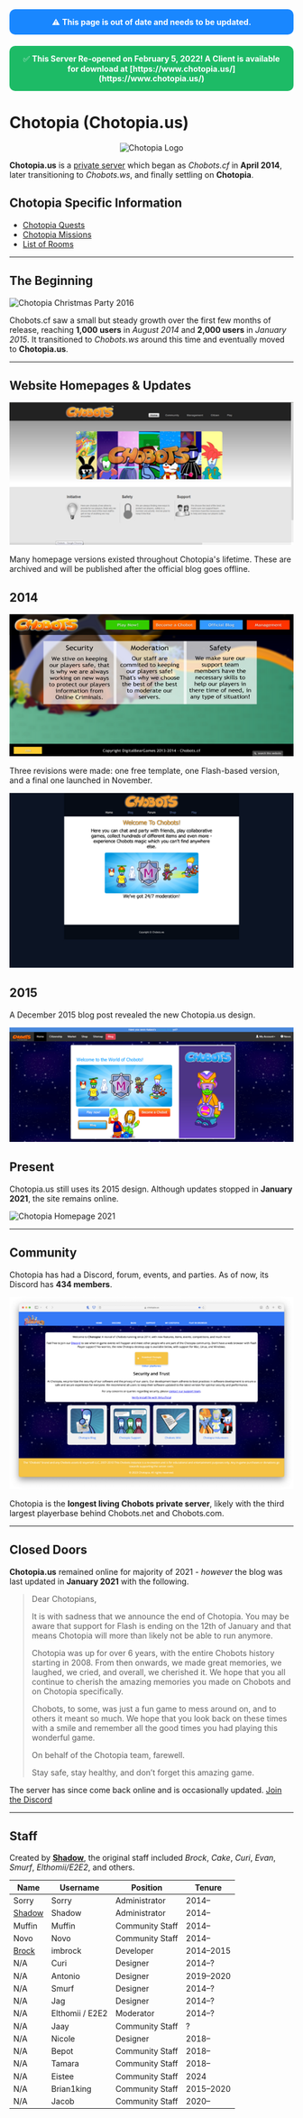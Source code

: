 <div style="background: rgba(0, 123, 255, 0.9); color: white; padding: 1em; border-radius: 10px; text-align: center; margin-bottom: 20px;">
  ⚠️ <strong>This page is out of date and needs to be updated.</strong>
</div>

<div style="background: rgba(5, 180, 86, 0.9); color: white; padding: 1em; border-radius: 10px; text-align: center; margin-bottom: 20px;">
  ✅ <strong>This Server Re-opened on February 5, 2022! A Client is available for download at [https://www.chotopia.us/](https://www.chotopia.us/)</strong>
</div>

# Chotopia (Chotopia.us)

<p align="center">
  <img src="../chotopia/Chotopia_Logo.png" alt="Chotopia Logo" style="max-width: 300px;">
</p>

**Chotopia.us** is a [private server](../private-server/) which began as *Chobots.cf* in **April 2014**, later transitioning to *Chobots.ws*, and finally settling on **Chotopia**.

## Chotopia Specific Information

- [Chotopia Quests](../quests/)
- [Chotopia Missions](../missions/)
- [List of Rooms](https://chobots.miraheze.org/wiki/Chobots_Locations#Chotopia.us_Rooms)

---

## The Beginning

![Chotopia Christmas Party 2016](chotopia/ChotopiaParty-Dec2016.png)

Chobots.cf saw a small but steady growth over the first few months of release, reaching **1,000 users** in *August 2014* and **2,000 users** in *January 2015*. It transitioned to *Chobots.ws* around this time and eventually moved to **Chotopia.us**.

---

## Website Homepages & Updates

![Chobots.cf Initial Homepage](chotopia/Chobotscfapril2014.png)

Many homepage versions existed throughout Chotopia's lifetime. These are archived and will be published after the official blog goes offline.

## 2014

![Flash Home Page](chotopia/Chobotscfflash.png)

Three revisions were made: one free template, one Flash-based version, and a final one launched in November.

![Homepage November 2014](chotopia/Chobotswsnovember2014.png)

## 2015

A December 2015 blog post revealed the new Chotopia.us design.

![Chotopia Homepage 2015](chotopia/Chotopia2015.png)

## Present

Chotopia.us still uses its 2015 design. Although updates stopped in **January 2021**, the site remains online.

![Chotopia Homepage 2021](chotopia/Chotopia2021.png)

---

## Community

Chotopia has had a Discord, forum, events, and parties. As of now, its Discord has **434 members**.

![Chotopia Homepage 2024](chotopia/Chotopia2024.png)

Chotopia is the **longest living Chobots private server**, likely with the third largest playerbase behind Chobots.net and Chobots.com.

---

## Closed Doors

**Chotopia.us** remained online for majority of 2021 - *however* the blog was last updated in **January 2021** with the following.

> Dear Chotopians,
> 
> It is with sadness that we announce the end of Chotopia. You may be aware that support for Flash is ending on the 12th of January and that means Chotopia will more than likely not be able to run anymore. 
> 
> Chotopia was up for over 6 years, with the entire Chobots history starting in 2008. From then onwards, we made great memories, we laughed, we cried, and overall, we cherished it. We hope that you all continue to cherish the amazing memories you made on Chobots and on Chotopia specifically.
> 
> Chobots, to some, was just a fun game to mess around on, and to others it meant so much. We hope that you look back on these times with a smile and remember all the good times you had playing this wonderful game.
> 
> On behalf of the Chotopia team, farewell. 
> 
> Stay safe, stay healthy, and don’t forget this amazing game.

The server has since come back online and is occasionally updated. [Join the Discord](https://discord.com/invite/fCSyaa2)

---

## Staff

Created by **[Shadow](../staff/Shadow.md)**, the original staff included *Brock*, *Cake*, *Curi*, *Evan*, *Smurf*, *Elthomii/E2E2*, and others.

| Name | Username | Position | Tenure |
|------|----------|----------|--------|
| Sorry | Sorry | Administrator | 2014– |
| [Shadow](../staff/Shadow.md) | Shadow | Administrator | 2014– |
| Muffin | Muffin | Community Staff | 2014– |
| Novo | Novo | Community Staff | 2014– |
| [Brock](../staff/Brock.md) | imbrock | Developer | 2014–2015 |
| N/A | Curi | Designer | 2014–? |
| N/A | Antonio | Designer | 2019–2020 |
| N/A | Smurf | Designer | 2014–? |
| N/A | Jag | Designer | 2014–? |
| N/A | Elthomii / E2E2 | Moderator | 2014–? |
| N/A | Jaay | Community Staff | ? |
| N/A | Nicole | Designer | 2018– |
| N/A | Bepot | Community Staff | 2018– |
| N/A | Tamara | Community Staff | 2018– |
| N/A | Eistee | Community Staff | 2024 |
| N/A | Brian1king | Community Staff | 2015–2020 |
| N/A | Jacob | Community Staff | 2020– |

